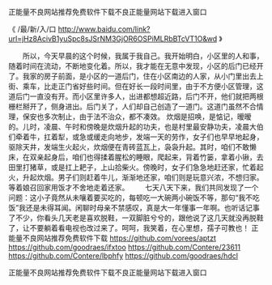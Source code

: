 
正能量不良网站推荐免费软件下载不良正能量网站下载进入窗口




《 /最/新/入/口  http://www.baidu.com/link?url=jHz8AcivB1yuSpc8sJSrNM3GjOR6OSPiMLRbBTcVT1O&wd 》




　　所以，今天早晨的这个时候，我属于我自己。我开始明白，小区里的人和事，随着时间在流动，不断地变化着。所以，我才能在无意中发现，小区的后门已经开了。我家的房子前面，是小区的一道后门，住在小区南边的人家，从小门里出去上街、乘车，比走正门省好些时间。但在好长一段时间里，由于不方便小区管理，这道后门一直没有开。而小区里许多人，出进都想超近路，后门不开，他们就把两根栅栏掰开了，侧身进出。后门关了，人们却自己创造了一道门。这道门虽然不合情理，保安也多次制止，由于法不治众，都不凑效。
炊烟是招唤，是惦记，暧暧的。儿时，凌晨、午时和傍晚是炊烟升起的功夫，也是村里最安静功夫，凌晨大伯们牵着牛，扛着犁，或急或缓走向地步，发端一天的劳作，女子们也早早地起身，驱除天井，发端生火起火，炊烟便在青砖蓝瓦上，袅袅升起。其时，咱们不敢懒床，在双亲起身后，咱们也得揉着腥松的睡眼，爬起来，背着竹篓，拿着小锹，去田里打猪草，或是扛上耙子，上山拾柴火。傍晚时，女子们急急地赶还家，忙着起火，升起炊烟。男子们则赶着牛儿，渐渐地还家，咱们则是玩意兴浓，不想归家。等着娘召回家用饭才不舍地走着还家。
　　七天八天下来，我们共同发现了一个问题：这小子竟然从未嚷着要买吃的，每顿吃一大碗两小碗饭不等，那句“我不吃饭”我还是未得耳闻。闲聊时母亲不禁感叹，真是大一年懂事一年啊。也听话记事了不少，你看头几天老是喜欢脱鞋，一双脚脏兮兮的，跟他说了这几天就没再脱鞋了，让不要躺着看电视也改过来了。呵呵，我笑着，在心里想，孺子可教也！
正能量不良网站推荐免费软件下载
https://github.com/vorees/aptzt
https://github.com/goodraes/ifxtoo
https://github.com/Contere/23611
https://github.com/Contere/lbphfy
https://github.com/goodraes/hdcl





正能量不良网站推荐免费软件下载不良正能量网站下载进入窗口
